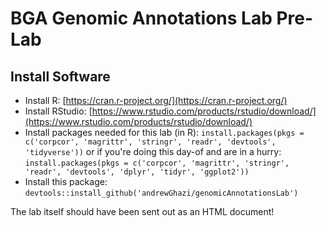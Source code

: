 # BGA Genomic Annotations Lab Pre-Lab

## Install Software

* Install R: [https://cran.r-project.org/](https://cran.r-project.org/)
* Install RStudio: [https://www.rstudio.com/products/rstudio/download/](https://www.rstudio.com/products/rstudio/download/)
* Install packages needed for this lab (in R): `install.packages(pkgs = c('corpcor', 'magrittr', 'stringr', 'readr', 'devtools', 'tidyverse'))` or if you're doing this day-of and are in a hurry: `install.packages(pkgs = c('corpcor', 'magrittr', 'stringr', 'readr', 'devtools', 'dplyr', 'tidyr', 'ggplot2'))`
* Install this package: `devtools::install_github('andrewGhazi/genomicAnnotationsLab')`

The lab itself should have been sent out as an HTML document!
